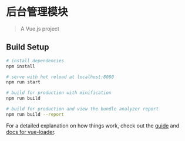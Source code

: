 # 后台管理模块

> A Vue.js project

## Build Setup

``` bash
# install dependencies
npm install

# serve with hot reload at localhost:8080
npm run start

# build for production with minification
npm run build

# build for production and view the bundle analyzer report
npm run build --report
```

For a detailed explanation on how things work, check out the [guide](http://vuejs-templates.github.io/webpack/) and [docs for vue-loader](http://vuejs.github.io/vue-loader).
